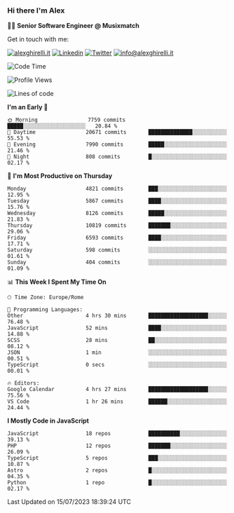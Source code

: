 ### Hi there I'm Alex

👨‍💻 __Senior Software Engineer @ Musixmatch__

Get in touch with me:

[![alexghirelli.it](https://img.shields.io/static/v1?label=alexghirelli.it&message=%20&color=red&logo=&style=flat-square&logoColor=white)](https://www.alexghirelli.it/)
[![Linkedin](https://img.shields.io/static/v1?label=Linkedin&message=%20&color=blue&logo=Linkedin&style=flat-square&logoColor=white)](https://linkedin.com/in/alexghirelli)
[![Twitter](https://img.shields.io/static/v1?label=Twitter&message=%20&color=blue&logo=Twitter&style=flat-square&logoColor=white)](https://twitter.com/alexGhirelli)
[![info@alexghirelli.it](https://img.shields.io/static/v1?label=info@alexghirelli.it&message=%20&color=red&logo=gmail&style=flat-square&logoColor=white)](mailto:info@alexghirelli.it)

<!--START_SECTION:waka-->
![Code Time](http://img.shields.io/badge/Code%20Time-7%2C481%20hrs%2038%20mins-blue)

![Profile Views](http://img.shields.io/badge/Profile%20Views-2-blue)

![Lines of code](https://img.shields.io/badge/From%20Hello%20World%20I%27ve%20Written-80.6%20million%20lines%20of%20code-blue)

**I'm an Early 🐤** 

```text
🌞 Morning                7759 commits        █████░░░░░░░░░░░░░░░░░░░░   20.84 % 
🌆 Daytime                20671 commits       ██████████████░░░░░░░░░░░   55.53 % 
🌃 Evening                7990 commits        █████░░░░░░░░░░░░░░░░░░░░   21.46 % 
🌙 Night                  808 commits         █░░░░░░░░░░░░░░░░░░░░░░░░   02.17 % 
```
📅 **I'm Most Productive on Thursday** 

```text
Monday                   4821 commits        ███░░░░░░░░░░░░░░░░░░░░░░   12.95 % 
Tuesday                  5867 commits        ████░░░░░░░░░░░░░░░░░░░░░   15.76 % 
Wednesday                8126 commits        █████░░░░░░░░░░░░░░░░░░░░   21.83 % 
Thursday                 10819 commits       ███████░░░░░░░░░░░░░░░░░░   29.06 % 
Friday                   6593 commits        ████░░░░░░░░░░░░░░░░░░░░░   17.71 % 
Saturday                 598 commits         ░░░░░░░░░░░░░░░░░░░░░░░░░   01.61 % 
Sunday                   404 commits         ░░░░░░░░░░░░░░░░░░░░░░░░░   01.09 % 
```


📊 **This Week I Spent My Time On** 

```text
🕑︎ Time Zone: Europe/Rome

💬 Programming Languages: 
Other                    4 hrs 30 mins       ███████████████████░░░░░░   76.48 % 
JavaScript               52 mins             ████░░░░░░░░░░░░░░░░░░░░░   14.88 % 
SCSS                     28 mins             ██░░░░░░░░░░░░░░░░░░░░░░░   08.12 % 
JSON                     1 min               ░░░░░░░░░░░░░░░░░░░░░░░░░   00.51 % 
TypeScript               0 secs              ░░░░░░░░░░░░░░░░░░░░░░░░░   00.01 % 

🔥 Editors: 
Google Calendar          4 hrs 27 mins       ███████████████████░░░░░░   75.56 % 
VS Code                  1 hr 26 mins        ██████░░░░░░░░░░░░░░░░░░░   24.44 % 
```

**I Mostly Code in JavaScript** 

```text
JavaScript               18 repos            ██████████░░░░░░░░░░░░░░░   39.13 % 
PHP                      12 repos            ███████░░░░░░░░░░░░░░░░░░   26.09 % 
TypeScript               5 repos             ███░░░░░░░░░░░░░░░░░░░░░░   10.87 % 
Astro                    2 repos             █░░░░░░░░░░░░░░░░░░░░░░░░   04.35 % 
Python                   1 repo              █░░░░░░░░░░░░░░░░░░░░░░░░   02.17 % 
```




 Last Updated on 15/07/2023 18:39:24 UTC
<!--END_SECTION:waka-->
